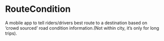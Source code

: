 # RouteCondition
A mobile app to tell riders/drivers best route to a destination based on ‘crowd sourced’ road condition information.(Not within city, it’s only for long trips).
